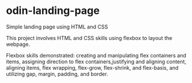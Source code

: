 # odin-landing-page
Simple landing page using HTML and CSS

This project involves HTML and CSS skills using flexbox to layout the webpage. 

Flexbox skills demonstrated: creating and manipulating flex containers and items, assigning direction to flex containers,justifying and aligning content, aligning items, flex wrapping, flex-grow, flex-shrink, and flex-basis, and utilizing gap, margin, padding, and border.
